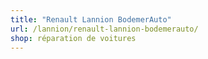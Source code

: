 ```yaml
---
title: "Renault Lannion BodemerAuto"
url: /lannion/renault-lannion-bodemerauto/
shop: réparation de voitures
---
```

